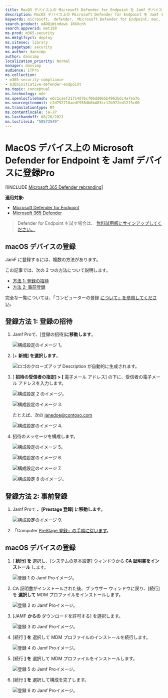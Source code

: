 ```yaml
---
title: MacOS デバイス上の Microsoft Defender for Endpoint を Jamf デバイスに登録Pro
description: MacOS デバイス上の Microsoft Defender for Endpoint を Jamf デバイスに登録Pro
keywords: microsoft、 defender、 Microsoft Defender for Endpoint, mac, installation, deploy, uninstallation, intune, jamfpro, macos, catalina, mojave, high sierra
search.product: eADQiWindows 10XVcnh
search.appverid: met150
ms.prod: m365-security
ms.mktglfcycl: deploy
ms.sitesec: library
ms.pagetype: security
ms.author: dansimp
author: dansimp
localization_priority: Normal
manager: dansimp
audience: ITPro
ms.collection:
- m365-security-compliance
- m365initiative-defender-endpoint
ms.topic: conceptual
ms.technology: mde
ms.openlocfilehash: edc1caef21714d76cf06dd065b4963bdc4a7ea7b
ms.sourcegitcommit: c2d752718aedf958db6b403cc12b972ed1215c00
ms.translationtype: MT
ms.contentlocale: ja-JP
ms.lasthandoff: 08/26/2021
ms.locfileid: "58573549"
---
```

# <a name="enroll-microsoft-defender-for-endpoint-on-macos-devices-into-jamf-pro"></a>MacOS デバイス上の Microsoft Defender for Endpoint を Jamf デバイスに登録Pro 

[!INCLUDE [Microsoft 365 Defender rebranding](../../includes/microsoft-defender.md)]


**適用対象:**
- [Microsoft Defender for Endpoint](https://go.microsoft.com/fwlink/p/?linkid=2154037)
- [Microsoft 365 Defender](https://go.microsoft.com/fwlink/?linkid=2118804)

> Defender for Endpoint を試す場合は、 [無料試用版にサインアップしてください。](https://signup.microsoft.com/create-account/signup?products=7f379fee-c4f9-4278-b0a1-e4c8c2fcdf7e&ru=https://aka.ms/MDEp2OpenTrial?ocid=docs-wdatp-investigateip-abovefoldlink)

## <a name="enroll-macos-devices"></a>macOS デバイスの登録

JamF に登録するには、複数の方法があります。

この記事では、次の 2 つの方法について説明します。

- [方法 1: 登録の招待](#enrollment-method-1-enrollment-invitations)
- [方法 2: 事前登録](#enrollment-method-2-prestage-enrollments)

完全な一覧については、「コンピューターの登録 [について」を参照してください](https://docs.jamf.com/9.9/casper-suite/administrator-guide/About_Computer_Enrollment.html)。


## <a name="enrollment-method-1-enrollment-invitations"></a>登録方法 1: 登録の招待

1. Jamf Proで、[登録の招待]**に移動します**。

    ![構成設定のイメージ 1。](images/a347307458d6a9bbfa88df7dbe15398f.png)

2. [+ **新規] を選択します**。

    ![ロゴのクローズアップ Description が自動的に生成されます。](images/b6c7ad56d50f497c38fc14c1e315456c.png)

3. [ **招待の受信者の指定] >** **[** 電子メール アドレス] の下に、受信者の電子メール アドレスを入力します。

    ![構成設定 2 のイメージ。](images/718b9d609f9f77c8b13ba88c4c0abe5d.png)

    ![構成設定のイメージ 3.](images/ae3597247b6bc7c5347cf56ab1e820c0.png)

    たとえば、次の janedoe@contoso.com

    ![構成設定のイメージ 4.](images/4922c0fcdde4c7f73242b13bf5e35c19.png)

4. 招待のメッセージを構成します。

    ![構成設定のイメージ 5。](images/ce580aec080512d44a37ff8e82e5c2ac.png)

    ![構成設定のイメージ 6.](images/5856b765a6ce677caacb130ca36b1a62.png)

    ![構成設定のイメージ 7.](images/3ced5383a6be788486d89d407d042f28.png)

    ![構成設定 8 のイメージ。](images/54be9c6ed5b24cebe628dc3cd9ca4089.png)

## <a name="enrollment-method-2-prestage-enrollments"></a>登録方法 2: 事前登録

1. Jamf Proで **、[Prestage 登録] に移動します**。

    ![構成設定のイメージ 9.](images/6fd0cb2bbb0e60a623829c91fd0826ab.png)

2. 「Computer [PreStage 登録」の手順に従います](https://docs.jamf.com/9.9/casper-suite/administrator-guide/Computer_PreStage_Enrollments.html)。

## <a name="enroll-macos-device"></a>macOS デバイスの登録

1. [ **続行] を** 選択し、[システムの基本設定] ウィンドウから **CA 証明書をインストール** します。

    ![登録 1 の Jamf Proイメージ。](images/jamfpro-ca-certificate.png)

2. CA 証明書がインストールされた後、ブラウザー ウィンドウに戻り、[続行] を **選択して** MDM プロファイルをインストールします。 

    ![登録 2 の Jamf Proイメージ。](images/jamfpro-install-mdm-profile.png)

3. [JAMF **からの** ダウンロードを許可する] を選択します。

    ![登録 3 の Jamf Proイメージ。](images/jamfpro-download.png)

4. [続行 **] を** 選択して MDM プロファイルのインストールを続行します。 

    ![登録 4 の Jamf Proイメージ。](images/jamfpro-install-mdm.png)

5. [続行 **] を** 選択して MDM プロファイルをインストールします。

    ![登録 5 の Jamf Proイメージ。](images/jamfpro-mdm-unverified.png)

6. [続行 **] を**  選択して構成を完了します。 

    ![登録 6 の Jamf Proイメージ。](images/jamfpro-mdm-profile.png)
